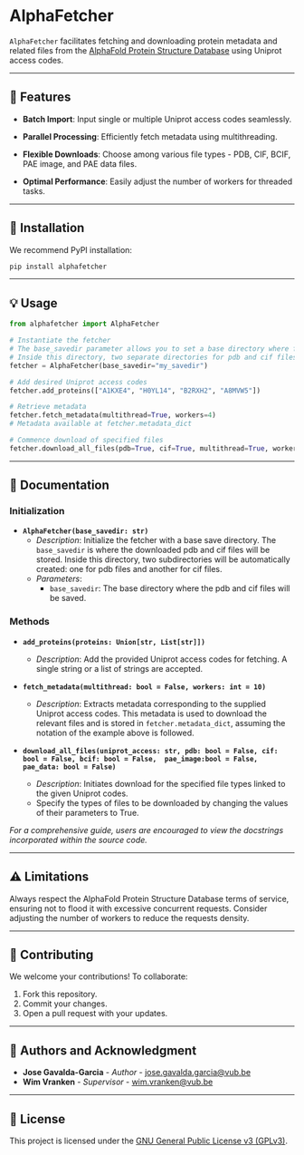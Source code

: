 # AlphaFetcher

`AlphaFetcher` facilitates fetching and downloading protein metadata and related files from the 
[AlphaFold Protein Structure Database](https://alphafold.ebi.ac.uk/) 
using Uniprot access codes.

---

## 🌟 Features

- **Batch Import**: Input single or multiple Uniprot access codes seamlessly.
  
- **Parallel Processing**: Efficiently fetch metadata using multithreading.
  
- **Flexible Downloads**: Choose among various file types - PDB, CIF, BCIF, PAE image, and PAE data files.
  
- **Optimal Performance**: Easily adjust the number of workers for threaded tasks.

---

## 🔧 Installation

We recommend PyPI installation:

```bash
pip install alphafetcher
```

---

## 💡 Usage

```python
from alphafetcher import AlphaFetcher

# Instantiate the fetcher
# The base_savedir parameter allows you to set a base directory where files will be saved.
# Inside this directory, two separate directories for pdb and cif files will be created.
fetcher = AlphaFetcher(base_savedir="my_savedir")

# Add desired Uniprot access codes
fetcher.add_proteins(["A1KXE4", "H0YL14", "B2RXH2", "A8MVW5"])

# Retrieve metadata
fetcher.fetch_metadata(multithread=True, workers=4)
# Metadata available at fetcher.metadata_dict

# Commence download of specified files
fetcher.download_all_files(pdb=True, cif=True, multithread=True, workers=4)
```

---

## 📜 Documentation

### Initialization

- **`AlphaFetcher(base_savedir: str)`**
  - *Description*: Initialize the fetcher with a base save directory. The `base_savedir` is where the downloaded pdb and cif files will be stored. Inside this directory, two subdirectories will be automatically created: one for pdb files and another for cif files.
  - *Parameters*:
    - `base_savedir`: The base directory where the pdb and cif files will be saved.


### Methods

- **`add_proteins(proteins: Union[str, List[str]])`**
  - *Description*: Add the provided Uniprot access codes for fetching. A single string or a list of strings are 
    accepted. 

- **`fetch_metadata(multithread: bool = False, workers: int = 10)`**
  - *Description*: Extracts metadata corresponding to the supplied Uniprot access codes. This metadata is used to 
    download the relevant files and is stored in ```fetcher.metadata_dict```, assuming the notation of the example
    above is followed.
  
- **`download_all_files(uniprot_access: str, pdb: bool = False, cif: bool = False, bcif: bool = False, 
  pae_image:bool = False, pae_data: bool = False)`**
  - *Description*: Initiates download for the specified file types linked to the given Uniprot codes.
  - Specify the types of files to be downloaded by changing the values of their parameters to True.

*For a comprehensive guide, users are encouraged to view the docstrings incorporated within the source code.*

---

## ⚠️ Limitations

Always respect the AlphaFold Protein Structure Database terms of service, ensuring not to flood it with excessive 
concurrent requests. Consider adjusting the number of workers to reduce the requests density. 

---

## 🙌 Contributing

We welcome your contributions! To collaborate:
1. Fork this repository.
2. Commit your changes.
3. Open a pull request with your updates.

---

## 📖 Authors and Acknowledgment

- **Jose Gavalda-Garcia** - *Author* - [jose.gavalda.garcia@vub.be](mailto:jose.gavalda.garcia@vub.be)
- **Wim Vranken** - *Supervisor* - [wim.vranken@vub.be](mailto:wim.vranken@vub.be)

---

## 📄 License

This project is licensed under the [GNU General Public License v3 (GPLv3)](https://www.gnu.org/licenses/gpl-3.0.en.html).
